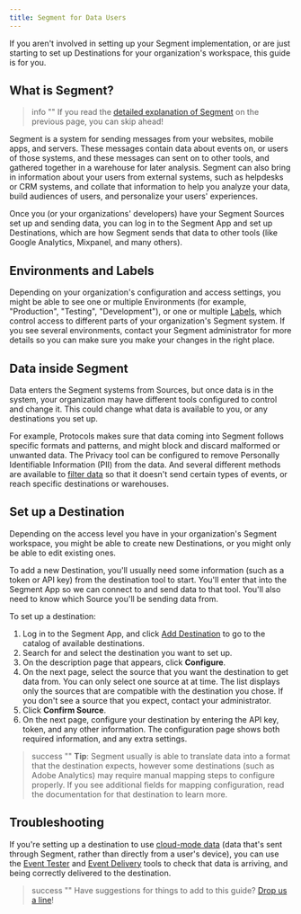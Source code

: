 ```yaml
---
title: Segment for Data Users
---
```


If you aren't involved in setting up your Segment implementation, or are just starting to set up Destinations for your organization's workspace, this guide is for you.

## What is Segment?

> info ""
> If you read the [detailed explanation of Segment](/docs/guides/) on the previous page, you can skip ahead!

Segment is a system for sending messages from your websites, mobile apps, and servers. These messages contain data about events on, or users of those systems, and these messages can sent on to other tools, and gathered together in a warehouse for later analysis. Segment can also bring in information about your users from external systems, such as helpdesks or CRM systems, and collate that information to help you analyze your data, build audiences of users, and personalize your users' experiences.

Once you (or your organizations' developers) have your Segment Sources set up and sending data, you can log in to the Segment App and set up Destinations, which are how Segment sends that data to other tools (like Google Analytics, Mixpanel, and many others).

## Environments and Labels

Depending on your organization's configuration and access settings, you might be able to see one or multiple Environments (for example, "Production", "Testing", "Development"), or one or multiple [Labels](/docs/segment-app/iam/labels/), which control access to different parts of your organization's Segment system.  If you see several environments, contact your Segment administrator for more details so you can make sure you make your changes in the right place.

## Data inside Segment

Data enters the Segment systems from Sources, but once data is in the system, your organization may have different tools configured to control and change it. This could change what data is available to you, or any destinations you set up.

For example, Protocols makes sure that data coming into Segment follows specific formats and patterns, and might block and discard malformed or unwanted data. The Privacy tool can be configured to remove Personally Identifiable Information (PII) from the data. And several different methods are available to [filter data](/docs/guides/filtering-data/) so that it doesn't send certain types of events, or reach specific destinations or warehouses.

## Set up a Destination

Depending on the access level you have in your organization's Segment workspace, you might be able to create new Destinations, or you might only be able to edit existing ones.

To add a new Destination, you'll usually need some information (such as a token or API key) from the destination tool to start. You'll enter that into the Segment App so we can connect to and send data to that tool. You'll also need to know which Source you'll be sending data from.

To set up a destination:

1. Log in to the Segment App, and click [Add Destination](https://app.segment.com/segment/destinations/catalog) to go to the catalog of available destinations.
2. Search for and select the destination you want to set up.
3. On the description page that appears, click **Configure**.
4. On the next page, select the source that you want the destination to get data from.
   You can only select one source at at time. The list displays only the sources that are compatible with the destination you chose. If you don't see a source that you expect, contact your administrator.
5. Click **Confirm Source**.
6. On the next page, configure your destination by entering the API key, token, and any other information.
   The configuration page shows both required information, and any extra settings.

> success ""
> **Tip**: Segment usually is able to translate data into a format that the destination expects, however some destinations (such as Adobe Analytics) may require manual mapping steps to configure properly. If you see additional fields for mapping configuration, read the documentation for that destination to learn more.

<!--

## Intro to personas

- intro to personas (what is it, what's it do, do you need to mess with it? who do you contact?)
-->

## Troubleshooting

If you're setting up a destination to use [cloud-mode data](docs/connections/destinations/#connection-modes) (data that's sent through Segment, rather than directly from a user's device), you can use the [Event Tester](/docs/connections/test-connections/) and [Event Delivery](/docs/connections/event-delivery/) tools to check that data is arriving, and being correctly delivered to the destination.

> success ""
> Have suggestions for things to add to this guide? [Drop us a line](mailto:docs-feedback@segment.com?subject=Segment%20Data%20User%20guide%20Suggestion)!
